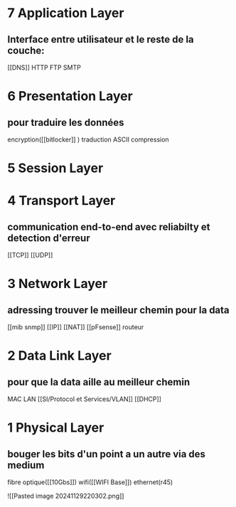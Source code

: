 

# 7 Application Layer

## Interface entre utilisateur et le reste de la couche:
[[DNS]]
HTTP
FTP
SMTP


# 6 Presentation Layer

## pour traduire les données
encryption([[bitlocker]] )
traduction ASCII
compression

# 5 Session Layer

# 4 Transport Layer
## communication end-to-end avec reliabilty et detection d'erreur

[[TCP]]
[[UDP]]
# 3 Network Layer
## adressing trouver le meilleur chemin pour la data
[[mib snmp]]
[[IP]]
[[NAT]]
[[pFsense]]
routeur



# 2 Data Link Layer

## pour que la data aille au meilleur chemin

MAC 
LAN
[[SI/Protocol et Services/VLAN]]
[[DHCP]]

# 1 Physical Layer
## bouger les bits d'un point a un autre via des medium
fibre optique([[10Gbs]])
wifi([[WIFI Base]])
ethernet(r45)


![[Pasted image 20241129220302.png]]
